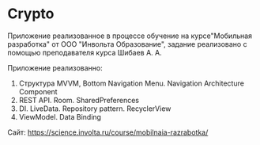 # Crypto
Приложение реализованное в процессе обучение на курсе"Мобильная разработка" от ООО "Инвольта Образование", задание реализовано с помощью преподавателя курса Шибаев
А. А. 

Приложение реализованно:
1) Структура MVVM, Bottom Navigation Menu. Navigation Architecture Component
2)  REST API. Room. SharedPreferences
3) DI. LiveData. Repository pattern. RecyclerView
4) ViewModel. Data Binding

Сайт:
https://science.involta.ru/course/mobilnaia-razrabotka/
